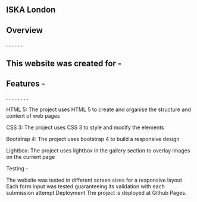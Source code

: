 <h2>ISKA London </h2>

<h2> Overview </h2>
.
.
.
.
.
.

 <h2>This website was created for - </h2>

<h2> Features - </h2>
.
.
.
.
.
.
.
.


HTML 5: The project uses HTML 5 to create and organise the structure and content of web pages

CSS 3: The project uses CSS 3 to style and modify the elements

Bootstrap 4: The project uses bootstrap 4 to build a responsive design

Lightbox: The project uses lightbox in the gallery section to overlay images on the current page

Testing -

The website was tested in different screen sizes for a responsive layout
Each form input was tested guaranteeing its validation with each submission attempt
Deployment
The project is deployed at Github Pages.
